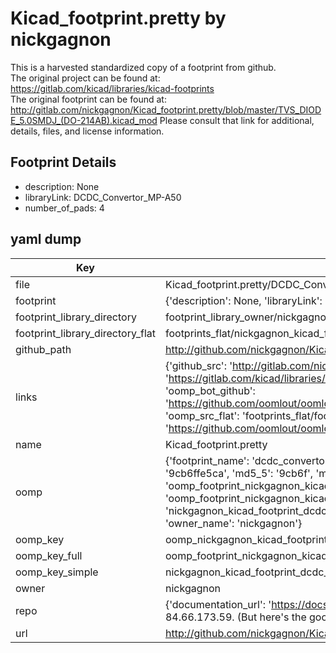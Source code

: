 # Kicad_footprint.pretty by nickgagnon  
This is a harvested standardized copy of a footprint from github.  
The original project can be found at:  
https://gitlab.com/kicad/libraries/kicad-footprints  
The original footprint can be found at:
http://gitlab.com/nickgagnon/Kicad_footprint.pretty/blob/master/TVS_DIODE_5.0SMDJ_(DO-214AB).kicad_mod
Please consult that link for additional, details, files, and license information.  
## Footprint Details
* description: None  
* libraryLink: DCDC_Convertor_MP-A50  
* number_of_pads: 4  
## yaml dump  
| Key | Value |  
| --- | --- |  
| file | Kicad_footprint.pretty/DCDC_Convertor_MP-A50.kicad_mod |  
| footprint | {'description': None, 'libraryLink': 'DCDC_Convertor_MP-A50', 'number_of_pads': 4} |  
| footprint_library_directory | footprint_library_owner/nickgagnon_Kicad_footprint.pretty |  
| footprint_library_directory_flat | footprints_flat/nickgagnon_kicad_footprint_dcdc_convertor_mp_a50/working |  
| github_path | http://github.com/nickgagnon/Kicad_footprint.pretty/blob/master/DCDC_Convertor_MP-A50.kicad_mod |  
| links | {'github_src': 'http://gitlab.com/nickgagnon/Kicad_footprint.pretty/blob/master/TVS_DIODE_5.0SMDJ_(DO-214AB).kicad_mod', 'github_src_repo': 'https://gitlab.com/kicad/libraries/kicad-footprints', 'oomp_bot': 'footprints/nickgagnon_kicad_footprint_dcdc_convertor_mp_a50/working', 'oomp_bot_github': 'https://github.com/oomlout/oomlout_oomp_footprint_bot/tree/main/footprints/nickgagnon_kicad_footprint_dcdc_convertor_mp_a50/working', 'oomp_src_flat': 'footprints_flat/footprints_flat/nickgagnon_kicad_footprint_dcdc_convertor_mp_a50/working', 'oomp_src_flat_github': 'https://github.com/oomlout/oomlout_oomp_footprint_src/tree/main/footprints_flat/nickgagnon_kicad_footprint_dcdc_convertor_mp_a50/working'} |  
| name | Kicad_footprint.pretty |  
| oomp | {'footprint_name': 'dcdc_convertor_mp_a50', 'library_name': 'kicad_footprint', 'md5': '9cb6ffe5ca9f0c45198d5e3d4e1d6c7e', 'md5_10': '9cb6ffe5ca', 'md5_5': '9cb6f', 'md5_6': '9cb6ff', 'oomp_key': 'oomp_nickgagnon_kicad_footprint_dcdc_convertor_mp_a50', 'oomp_key_extra': 'oomp_footprint_nickgagnon_kicad_footprint_dcdc_convertor_mp_a50', 'oomp_key_full': 'oomp_footprint_nickgagnon_kicad_footprint_dcdc_convertor_mp_a50_9cb6ff', 'oomp_key_simple': 'nickgagnon_kicad_footprint_dcdc_convertor_mp_a50', 'original_filename': 'Kicad_footprint.pretty/DCDC_Convertor_MP-A50.kicad_mod', 'owner_name': 'nickgagnon'} |  
| oomp_key | oomp_nickgagnon_kicad_footprint_dcdc_convertor_mp_a50 |  
| oomp_key_full | oomp_footprint_nickgagnon_kicad_footprint_dcdc_convertor_mp_a50 |  
| oomp_key_simple | nickgagnon_kicad_footprint_dcdc_convertor_mp_a50 |  
| owner | nickgagnon |  
| repo | {'documentation_url': 'https://docs.github.com/rest/overview/resources-in-the-rest-api#rate-limiting', 'message': "API rate limit exceeded for 84.66.173.59. (But here's the good news: Authenticated requests get a higher rate limit. Check out the documentation for more details.)"} |  
| url | http://github.com/nickgagnon/Kicad_footprint.pretty |  

